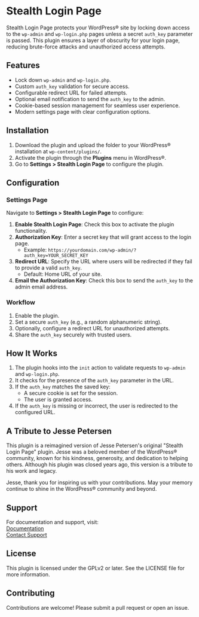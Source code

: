 # Stealth Login Page

Stealth Login Page protects your WordPress® site by locking down access to the `wp-admin` and `wp-login.php` pages unless a secret `auth_key` parameter is passed. This plugin ensures a layer of obscurity for your login page, reducing brute-force attacks and unauthorized access attempts.

## Features

- Lock down `wp-admin` and `wp-login.php`.
- Custom `auth_key` validation for secure access.
- Configurable redirect URL for failed attempts.
- Optional email notification to send the `auth_key` to the admin.
- Cookie-based session management for seamless user experience.
- Modern settings page with clear configuration options.

## Installation

1. Download the plugin and upload the folder to your WordPress® installation at `wp-content/plugins/`.
2. Activate the plugin through the **Plugins** menu in WordPress®.
3. Go to **Settings > Stealth Login Page** to configure the plugin.

## Configuration

### Settings Page

Navigate to **Settings > Stealth Login Page** to configure:

1. **Enable Stealth Login Page**: Check this box to activate the plugin functionality.
2. **Authorization Key**: Enter a secret key that will grant access to the login page.
    - Example: `https://yourdomain.com/wp-admin/?auth_key=YOUR_SECRET_KEY`
3. **Redirect URL**: Specify the URL where users will be redirected if they fail to provide a valid `auth_key`.
    - Default: Home URL of your site.
4. **Email the Authorization Key**: Check this box to send the `auth_key` to the admin email address.

### Workflow

1. Enable the plugin.
2. Set a secure `auth_key` (e.g., a random alphanumeric string).
3. Optionally, configure a redirect URL for unauthorized attempts.
4. Share the `auth_key` securely with trusted users.

## How It Works

1. The plugin hooks into the `init` action to validate requests to `wp-admin` and `wp-login.php`.
2. It checks for the presence of the `auth_key` parameter in the URL.
3. If the `auth_key` matches the saved key:
    - A secure cookie is set for the session.
    - The user is granted access.
4. If the `auth_key` is missing or incorrect, the user is redirected to the configured URL.

## A Tribute to Jesse Petersen

This plugin is a reimagined version of Jesse Petersen's original "Stealth Login Page" plugin. Jesse was a beloved member of the WordPress® community, known for his kindness, generosity, and dedication to helping others. Although his plugin was closed years ago, this version is a tribute to his work and legacy.

Jesse, thank you for inspiring us with your contributions. May your memory continue to shine in the WordPress® community and beyond.

## Support

For documentation and support, visit:  
[Documentation](https://robertdevore.com/articles/stealth-login-page/)  
[Contact Support](https://robertdevore.com/contact/)

## License

This plugin is licensed under the GPLv2 or later. See the LICENSE file for more information.

## Contributing

Contributions are welcome! Please submit a pull request or open an issue.